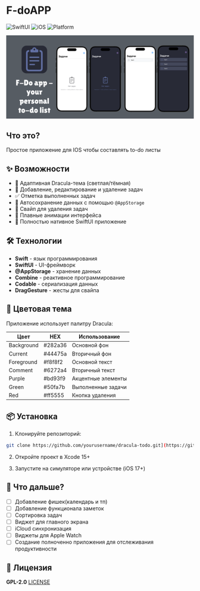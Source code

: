 # F-doAPP

![SwiftUI](https://img.shields.io/badge/SwiftUI-5.0-orange.svg) ![iOS](https://img.shields.io/badge/iOS-17+-blue.svg) ![Platform](https://img.shields.io/badge/Platform-iOS-lightgrey.svg)

![header](images/header.png)

## Что это?

Простое приложение для IOS чтобы составлять to-do листы

## ✨ Возможности

- 🎨 Адаптивная Dracula-тема (светлая/тёмная)
- 📝 Добавление, редактирование и удаление задач
- ✅ Отметка выполненных задач
- 💾 Автосохранение данных с помощью `@AppStorage`
- 🧹 Свайп для удаления задач
- 🚀 Плавные анимации интерфейса
- 📱 Полностью нативное SwiftUI приложение

## 🛠 Технологии

- **Swift** - язык программирования
- **SwiftUI** - UI-фреймворк
- **@AppStorage** - хранение данных
- **Combine** - реактивное программирование
- **Codable** - сериализация данных
- **DragGesture** - жесты для свайпа

## 🎨 Цветовая тема

Приложение использует палитру Dracula:

| Цвет       | HEX      | Использование             |
|------------|----------|---------------------------|
| Background | #282a36  | Основной фон              |
| Current    | #44475a  | Вторичный фон             |
| Foreground | #f8f8f2  | Основной текст            |
| Comment    | #6272a4  | Вторичный текст           |
| Purple     | #bd93f9  | Акцентные элементы        |
| Green      | #50fa7b  | Выполненные задачи        |
| Red        | #ff5555  | Кнопка удаления           |

## 📦 Установка

1. Клонируйте репозиторий:
```bash
git clone https://github.com/yourusername/dracula-todo.git](https://github.com/ArduRadioKot/F-doAPP.git
```

2. Откройте проект в Xcode 15+

3. Запустите на симуляторе или устройстве (iOS 17+)

## 🚀 Что дальше?

- [ ] Добавление фишек(календарь и тп)
- [ ] Добавление функционала заметок
- [ ] Сортировка задач
- [ ] Виджет для главного экрана
- [ ] iCloud синхронизация
- [ ] Виджеты для Apple Watch
- [ ] Создание полноченно приложения для отслеживания продуктивности

## 📝 Лицензия

**GPL-2.0** [LICENSE](LICENSE)



